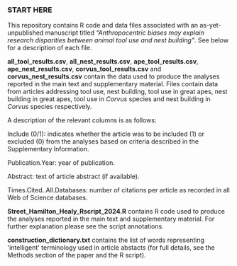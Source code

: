 ### START HERE ###

This repository contains R code and data files associated with an as-yet-unpublished manuscript titled _"Anthropocentric biases may explain research disparities between animal tool use and nest building"_. See below for a description of each file.

**all_tool_results.csv**, **all_nest_results.csv**, **ape_tool_results.csv**, **ape_nest_results.csv**, **corvus_tool_results.csv** and **corvus_nest_results.csv** contain the data used to produce the analyses reported in the main text and supplementary material. Files contain data from articles addressing tool use, nest building, tool use in great apes, nest building in great apes, tool use in _Corvus_ species and nest building in _Corvus_ species respectively.

A description of the relevant columns is as follows:

Include (0/1): indicates whether the article was to be included (1) or excluded (0) from the analyses based on criteria described in the Supplementary Information.

Publication.Year: year of publication.

Abstract: text of article abstract (if available).

Times.Cited..All.Databases: number of citations per article as recorded in all Web of Science databases.

**Street_Hamilton_Healy_Rscript_2024.R** contains R code used to produce the analyses reported in the main text and supplementary material. For further explanation please see the script annotations.

**construction_dictionary.txt** contains the list of words representing 'intelligent' terminology used in article abstacts (for full details, see the Methods section of the paper and the R script). 

